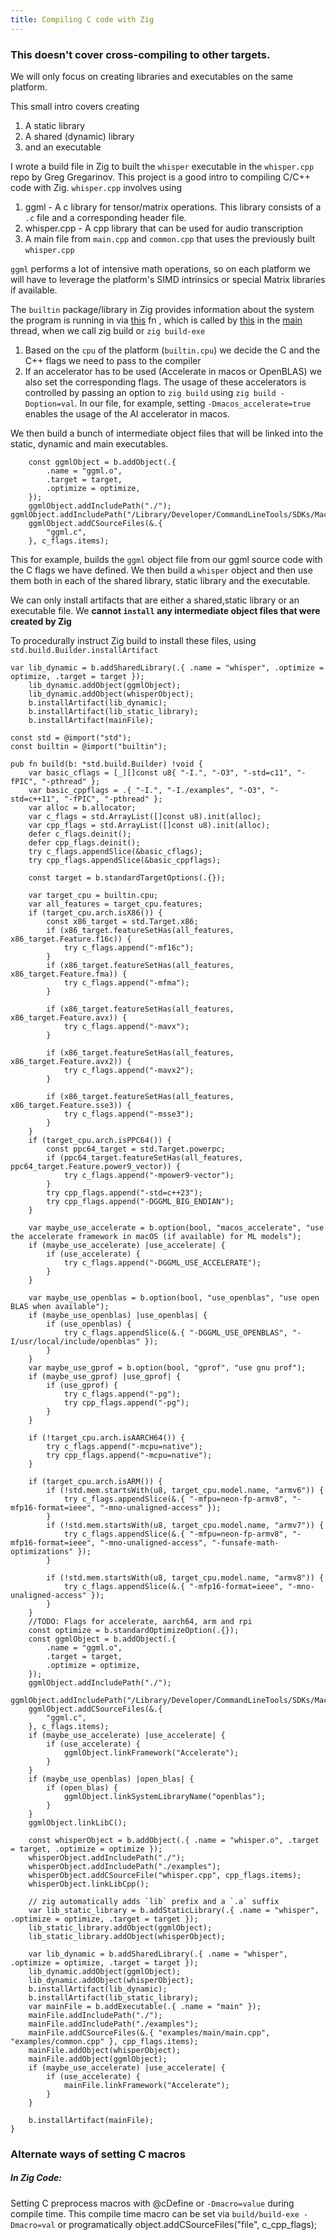 ```yaml
---
title: Compiling C code with Zig
---
```



### This doesn't cover cross-compiling to other targets. 

We will only focus on creating libraries and executables on the same platform. 

This small intro covers creating
1. A static library
2. A shared (dynamic) library
3. and an executable 

I wrote a build file in Zig to built the `whisper` executable in the `whisper.cpp` repo by Greg Gregarinov. This project is a good intro to compiling C/C++ code with Zig.
`whisper.cpp` involves using
1. ggml - A c library for tensor/matrix operations. This library consists of a `.c` file and a corresponding header file.
2. whisper.cpp - A cpp library that can be used for audio transcription 
3. A main file from `main.cpp` and `common.cpp` that uses the previously built `whisper.cpp`

`ggml` performs a lot of intensive math operations, so on each platform we will have to leverage the platform's SIMD intrinsics or special Matrix libraries if available. 

The `builtin` package/library in Zig provides information about the system the program is running in via [this](https://github.com/ziglang/zig/blob/8d6336420b937075e3363f9548adb0092af7f819/src/Compilation.zig#L5083) fn , which is called by [this](https://github.com/ziglang/zig/blob/8d6336420b937075e3363f9548adb0092af7f819/src/Compilation.zig#L3500) in the [main](https://github.com/ziglang/zig/blob/8d6336420b937075e3363f9548adb0092af7f819/src/Compilation.zig#L3008) thread, when we call zig build or `zig build-exe`

1. Based on the `cpu` of the platform (`builtin.cpu`) we decide the C and the C++ flags we need to pass to the compiler 
2. If an accelerator has to be used (Accelerate in macos or OpenBLAS) we also set the corresponding flags. The usage of these accelerators is controlled by passing an option to `zig build` using `zig build -Doption=val`. In our file, for example, setting `-Dmacos_accelerate=true` enables the usage of the AI accelerator in macos. 

We then build a bunch of intermediate object files that will be linked into the static, dynamic and main executables. 
```
    const ggmlObject = b.addObject(.{
        .name = "ggml.o",
        .target = target,
        .optimize = optimize,
    });
    ggmlObject.addIncludePath("./"); 
ggmlObject.addIncludePath("/Library/Developer/CommandLineTools/SDKs/MacOSX.sdk/usr/include");
    ggmlObject.addCSourceFiles(&.{
        "ggml.c",
    }, c_flags.items);
```
This for example, builds the `ggml` object file from our ggml source code with the C flags we have defined. 
We then build a `whisper` object and then use them both in each of the shared library, static library and the executable. 

We can only install artifacts that are either a shared,static library or an executable file. We **cannot `install` any intermediate object files that were created by Zig** 

To procedurally instruct Zig build to install these files, using `std.build.Builder.installArtifact`

```
var lib_dynamic = b.addSharedLibrary(.{ .name = "whisper", .optimize = optimize, .target = target });
    lib_dynamic.addObject(ggmlObject);
    lib_dynamic.addObject(whisperObject);
    b.installArtifact(lib_dynamic);
    b.installArtifact(lib_static_library);
    b.installArtifact(mainFile);
```

```
const std = @import("std");
const builtin = @import("builtin");

pub fn build(b: *std.build.Builder) !void {
    var basic_cflags = [_][]const u8{ "-I.", "-O3", "-std=c11", "-fPIC", "-pthread" };
    var basic_cppflags = .{ "-I.", "-I./examples", "-O3", "-std=c++11", "-fPIC", "-pthread" };
    var alloc = b.allocator;
    var c_flags = std.ArrayList([]const u8).init(alloc);
    var cpp_flags = std.ArrayList([]const u8).init(alloc);
    defer c_flags.deinit();
    defer cpp_flags.deinit();
    try c_flags.appendSlice(&basic_cflags);
    try cpp_flags.appendSlice(&basic_cppflags);

    const target = b.standardTargetOptions(.{});

    var target_cpu = builtin.cpu;
    var all_features = target_cpu.features;
    if (target_cpu.arch.isX86()) {
        const x86_target = std.Target.x86;
        if (x86_target.featureSetHas(all_features, x86_target.Feature.f16c)) {
            try c_flags.append("-mf16c");
        }
        if (x86_target.featureSetHas(all_features, x86_target.Feature.fma)) {
            try c_flags.append("-mfma");
        }

        if (x86_target.featureSetHas(all_features, x86_target.Feature.avx)) {
            try c_flags.append("-mavx");
        }

        if (x86_target.featureSetHas(all_features, x86_target.Feature.avx2)) {
            try c_flags.append("-mavx2");
        }

        if (x86_target.featureSetHas(all_features, x86_target.Feature.sse3)) {
            try c_flags.append("-msse3");
        }
    }
    if (target_cpu.arch.isPPC64()) {
        const ppc64_target = std.Target.powerpc;
        if (ppc64_target.featureSetHas(all_features, ppc64_target.Feature.power9_vector)) {
            try c_flags.append("-mpower9-vector");
        }
        try cpp_flags.append("-std=c++23");
        try cpp_flags.append("-DGGML_BIG_ENDIAN");
    }

    var maybe_use_accelerate = b.option(bool, "macos_accelerate", "use the accelerate framework in macOS (if available) for ML models");
    if (maybe_use_accelerate) |use_accelerate| {
        if (use_accelerate) {
            try c_flags.append("-DGGML_USE_ACCELERATE");
        }
    }

    var maybe_use_openblas = b.option(bool, "use_openblas", "use open BLAS when available");
    if (maybe_use_openblas) |use_openblas| {
        if (use_openblas) {
            try c_flags.appendSlice(&.{ "-DGGML_USE_OPENBLAS", "-I/usr/local/include/openblas" });
        }
    }
    var maybe_use_gprof = b.option(bool, "gprof", "use gnu prof");
    if (maybe_use_gprof) |use_gprof| {
        if (use_gprof) {
            try c_flags.append("-pg");
            try cpp_flags.append("-pg");
        }
    }

    if (!target_cpu.arch.isAARCH64()) {
        try c_flags.append("-mcpu=native");
        try cpp_flags.append("-mcpu=native");
    }

    if (target_cpu.arch.isARM()) {
        if (!std.mem.startsWith(u8, target_cpu.model.name, "armv6")) {
            try c_flags.appendSlice(&.{ "-mfpu=neon-fp-armv8", "-mfp16-format=ieee", "-mno-unaligned-access" });
        }
        if (!std.mem.startsWith(u8, target_cpu.model.name, "armv7")) {
            try c_flags.appendSlice(&.{ "-mfpu=neon-fp-armv8", "-mfp16-format=ieee", "-mno-unaligned-access", "-funsafe-math-optimizations" });
        }

        if (!std.mem.startsWith(u8, target_cpu.model.name, "armv8")) {
            try c_flags.appendSlice(&.{ "-mfp16-format=ieee", "-mno-unaligned-access" });
        }
    }
    //TODO: Flags for accelerate, aarch64, arm and rpi
    const optimize = b.standardOptimizeOption(.{});
    const ggmlObject = b.addObject(.{
        .name = "ggml.o",
        .target = target,
        .optimize = optimize,
    });
    ggmlObject.addIncludePath("./");
    ggmlObject.addIncludePath("/Library/Developer/CommandLineTools/SDKs/MacOSX.sdk/usr/include");
    ggmlObject.addCSourceFiles(&.{
        "ggml.c",
    }, c_flags.items);
    if (maybe_use_accelerate) |use_accelerate| {
        if (use_accelerate) {
            ggmlObject.linkFramework("Accelerate");
        }
    }
    if (maybe_use_openblas) |open_blas| {
        if (open_blas) {
            ggmlObject.linkSystemLibraryName("openblas");
        }
    }
    ggmlObject.linkLibC();

    const whisperObject = b.addObject(.{ .name = "whisper.o", .target = target, .optimize = optimize });
    whisperObject.addIncludePath("./");
    whisperObject.addIncludePath("./examples");
    whisperObject.addCSourceFile("whisper.cpp", cpp_flags.items);
    whisperObject.linkLibCpp();

    // zig automatically adds `lib` prefix and a `.a` suffix
    var lib_static_library = b.addStaticLibrary(.{ .name = "whisper", .optimize = optimize, .target = target });
    lib_static_library.addObject(ggmlObject);
    lib_static_library.addObject(whisperObject);

    var lib_dynamic = b.addSharedLibrary(.{ .name = "whisper", .optimize = optimize, .target = target });
    lib_dynamic.addObject(ggmlObject);
    lib_dynamic.addObject(whisperObject);
    b.installArtifact(lib_dynamic);
    b.installArtifact(lib_static_library);
    var mainFile = b.addExecutable(.{ .name = "main" });
    mainFile.addIncludePath("./");
    mainFile.addIncludePath("./examples");
    mainFile.addCSourceFiles(&.{ "examples/main/main.cpp", "examples/common.cpp" }, cpp_flags.items);
    mainFile.addObject(whisperObject);
    mainFile.addObject(ggmlObject);
    if (maybe_use_accelerate) |use_accelerate| {
        if (use_accelerate) {
            mainFile.linkFramework("Accelerate");
        }
    }

    b.installArtifact(mainFile);
}

```


### Alternate ways of setting C macros 

##### In Zig Code:
Setting C preprocess macros with @cDefine or `-Dmacro=value` during compile time.
This compile time macro can be set via `build/build-exe -Dmacro=val` or programatically
object.addCSourceFiles("file", c_cpp_flags);
